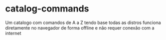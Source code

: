 # catalog-commands
Um catalogo com comandos de A a Z tendo base todas as distros  funciona diretamente no navegador de forma offline e não requer conexão com a internet
